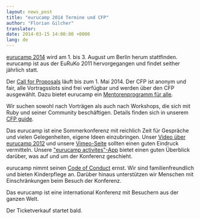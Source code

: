 ```yaml
---
layout: news_post
title: "eurucamp 2014 Termine und CFP"
author: "Florian Gilcher"
translator:
date: 2014-03-15 14:00:00 +0000
lang: de
---
```


[eurucamp 2014][1] wird am 1. bis 3. August um Berlin herum stattfinden.
eurucamp ist aus der EuRuKo 2011 hervorgegangen und findet seither jährlich
statt.

Der [Call for Proposals][2] läuft bis zum 1. Mai 2014. Der CFP ist anonym und
fair, alle Vortragsslots sind frei verfügbar und werden über den CFP ausgewählt.
Dazu bietet eurucamp ein [Mentorenprogramm für alle][3].

Wir suchen sowohl nach Vorträgen als auch nach Workshops, die sich mit Ruby und
seiner Community beschäftigen. Details finden sich in unserem [CFP guide][4].

Das eurucamp ist eine Sommerkonferenz mit reichlich Zeit für Gespräche und vielen
Gelegenheiten, eigene Ideen einzubringen. Unser [Video über eurucamp 2012][5] und
unsere [Vimeo-Seite][6] sollten einen guten Eindruck vermitteln. Unsere
["eurucamp activites"-App][7] bietet einen guten Überblick darüber, was auf und
um der Konferenz geschieht.

eurucamp nimmt seinen [Code of Conduct][8] ernst. Wir sind familienfreundlich
und bieten Kinderpflege an. Darüber hinaus unterstützen wir Menschen mit
Einschränkungen beim Besuch der Konferenz.

Das eurucamp ist eine international Konferenz mit Besuchern aus der ganzen Welt.

Der Ticketverkauf startet bald.

[1]: http://2014.eurucamp.org
[2]: http://cfp.eurucamp.org
[3]: http://cfp.eurucamp.org/mentorship
[4]: http://cfp.eurucamp.org/guide
[5]: https://vimeo.com/51200145
[6]: https://vimeo.com/eurucamp
[7]: http://activities.eurucamp.org
[8]: http://cfp.eurucamp.org/coc
